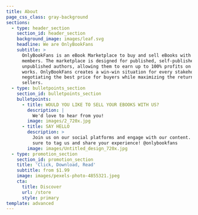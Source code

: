 ```yaml
---
title: About
page_css_class: gray-background
sections:
  - type: header_section
    section_id: header_section
    background_image: images/leaf.svg
    headline: We are OnlyBookFans
    subtitle: >
      OnlyBookFans is an eBook Marketplace to buy and sell eBooks with other
      members. The marketplace is designed for published, self-published, and
      unpublished authors, allowing them to earn up to 100% profits on their
      works. OnlyBookFans creates a win-win situation for every stakeholder by
      negotiating the best price for buyers while maximizing the return for
      sellers.
  - type: bulletpoints_section
    section_id: bulletpoints_section
    bulletpoints:
      - title: WOULD YOU LIKE TO SELL YOUR EBOOKS WITH US?
        description: |
          We'd love to hear from you!
        image: images/2_720x.jpg
      - title: SAY HELLO
        description: >
          Join us on our social platforms and engage with our content.  Make
          sure to tag us and share your experience! @onlybookfans
        image: images/Untitled_design_720x.jpg
  - type: promotion_section
    section_id: promotion_section
    title: 'Click, Download, Read'
    subtitle: from $1.99
    image: images/pexels-photo-4855321.jpeg
    cta:
      title: Discover
      url: /store
      style: primary
template: advanced
---
```

